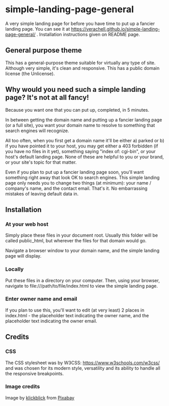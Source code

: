 # simple-landing-page-general
A very simple landing page for before you have time to put up a fancier landing page. You can see it at https://verachell.github.io/simple-landing-page-general/ . Installation instructions given on README page. 

## General purpose theme
This has a general-purpose theme suitable for virtually any type of site. Although very simple, it's clean and responsive. This has a public domain license (the Unlicense).

## Why would you need such a simple landing page? It's not at all fancy!
Because you want one that you can put up, completed, in 5 minutes. 

In between getting the domain name and putting up a fancier landing page (or a full site), you want your domain name to resolve to something that search engines will recognize.

All too often, when you first get a domain name it'll be either a) parked or b) if you have pointed it to your host, you may get either a 403 forbidden (if you have no files in it yet), something saying "index of: cgi-bin", or your host's default landing page. None of these are helpful to you or your brand, or your site's topic for that matter. 

Even if you plan to put up a fancier landing page soon, you'll want something right away that look OK to search engines. This simple landing page only needs you to change two things (at minimum): your name / company's name, and the contact email. That's it. No embarrassing mistakes of leaving default data in.

## Installation
### At your web host
Simply place these files in your document root.  Usually this folder will be called public_html, but wherever the files for that domain would go. 

Navigate a browser window to your domain name, and the simple landing page will display. 

### Locally
Put these files in a directory on your computer. Then, using your browser, navigate to file:///path/to/file/index.html to view the simple landing page.

### Enter owner name and email
If you plan to use this, you'll want to edit (at very least) 2 places in index.html - the placeholder text indicating the owner name, and the placeholder text indicating the owner email.

## Credits
### CSS
The CSS stylesheet was by W3CSS: https://www.w3schools.com/w3css/ and was chosen for its modern style, versatility and its ability to handle all the responsive breakpoints.
### Image credits
Image by <a href="https://pixabay.com/users/klickblick-8872450/?utm_source=link-attribution&amp;utm_medium=referral&amp;utm_campaign=image&amp;utm_content=4315445">klickblick</a> from <a href="https://pixabay.com/?utm_source=link-attribution&amp;utm_medium=referral&amp;utm_campaign=image&amp;utm_content=4315445">Pixabay</a>

